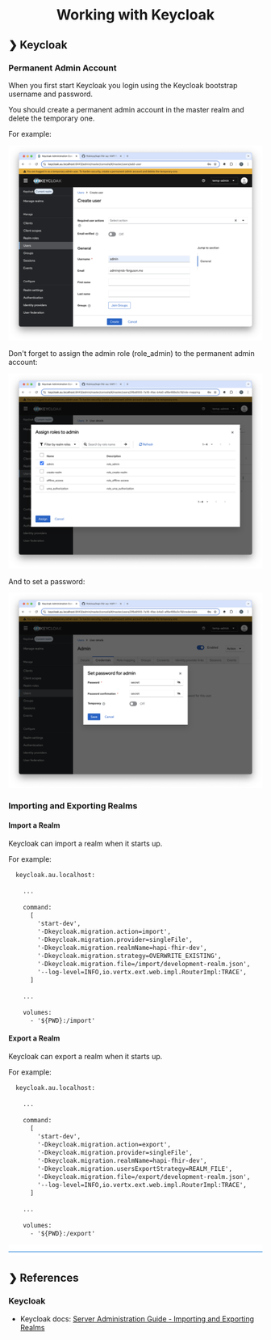<h1 align="center">Working with Keycloak</h1>

## ❯ Keycloak

### Permanent Admin Account

When you first start Keycloak you login using the Keycloak bootstrap username and password.

You should create a permanent admin account in the master realm and delete the temporary one.

For example:

<p align="center">
  <img src="./keycloak-create-admin-user.png" alt="Create Admin user"/>
</p>

Don't forget to assign the admin role (role_admin) to the permanent admin account:

<p align="center">
  <img src="./keycloak-assign-role-to-admin.png" alt="Assign role to Admin user"/>
</p>

And to set a password:

<p align="center">
  <img src="./keycloak-set-password-for-admin.png" alt="Set a password for the Admin user"/>
</p>

### Importing and Exporting Realms

#### Import a Realm

Keycloak can import a realm when it starts up.

For example:

```
  keycloak.au.localhost:

    ...
    
    command:
      [
        'start-dev',
        '-Dkeycloak.migration.action=import',
        '-Dkeycloak.migration.provider=singleFile',
        '-Dkeycloak.migration.realmName=hapi-fhir-dev',
        '-Dkeycloak.migration.strategy=OVERWRITE_EXISTING',
        '-Dkeycloak.migration.file=/import/development-realm.json',
        '--log-level=INFO,io.vertx.ext.web.impl.RouterImpl:TRACE',
      ]
      
    ...
      
    volumes:
      - '${PWD}:/import'
```

#### Export a Realm

Keycloak can export a realm when it starts up.

For example:

```
  keycloak.au.localhost:

    ...
    
    command:
      [
        'start-dev',
        '-Dkeycloak.migration.action=export',
        '-Dkeycloak.migration.provider=singleFile',
        '-Dkeycloak.migration.realmName=hapi-fhir-dev',
        '-Dkeycloak.migration.usersExportStrategy=REALM_FILE',
        '-Dkeycloak.migration.file=/export/development-realm.json',
        '--log-level=INFO,io.vertx.ext.web.impl.RouterImpl:TRACE',
      ]
      
    ...
      
    volumes:
      - '${PWD}:/export'
```

![divider](./../../divider.png)

## ❯ References

### Keycloak

* Keycloak docs: [Server Administration Guide - Importing and Exporting Realms](https://www.keycloak.org/server/importExport)
